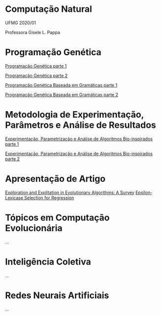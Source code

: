 # Computação Natural

UFMG 2020/01 

Professora Gisele L. Pappa

# Programação Genética

[Programação Genética parte 1](ProgramacaoGenetica_1.md)

[Programação Genética parte 2](ProgramacaoGenetica_2.md)

[Programação Genética Baseada em Gramáticas parte 1](ProgramacaoGenetica_3.md)

[Programação Genética Baseada em Gramáticas parte 2](ProgramacaoGenetica_4.md)

# Metodologia de Experimentação, Parâmetros e Análise de Resultados

[Experimentação, Parametrização e Análise de Algoritmos Bio-inspirados parte 1](Experimentacao_1.md)

[Experimentação, Parametrização e Análise de Algoritmos Bio-inspirados parte 2](Experimentacao_2.md)

# Apresentação de Artigo 

[Exploration and Explitation in Evolutionary Algorithms: A Survey](Artigo01-20-08-2020.md)
[Epsilon-Lexicase Selection for Regression](Artigo02-20-08-2020.md)

# Tópicos em Computação Evolucionária
...
# Inteligência Coletiva
...
# Redes Neurais Artificiais
...